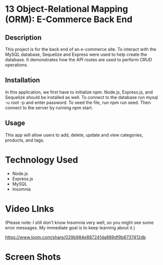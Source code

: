 # 13 Object-Relational Mapping (ORM): E-Commerce Back End

## Description

This project is for the back end of an e-commerce site. To interact with the MySQL database, Sequelize and Express were used to help create 
the database. It demonstrates how the API routes are used to perform CRUD operations.

## Installation

In this application, we first have to initialize npm. Node.js, Express.js, and Sequelize should be installed as well. To connect to the database run
mysql -u root -p and enter password. To seed the file, run npm run seed. Then connect to the server by running npm start.
 

## Usage

This app will allow users to add, delete, update and view categories, products, and tags.

# Technology Used

* Node.js
* Express.js
* MySQL
* Insomnia

# Video LInks

(Please note: I still don't know Insomnia very well, so you might see some error messages. My immediate goal is to keep learning about it.)

https://www.loom.com/share/029b984e887241da889df9b6737412db

# Screen Shots

